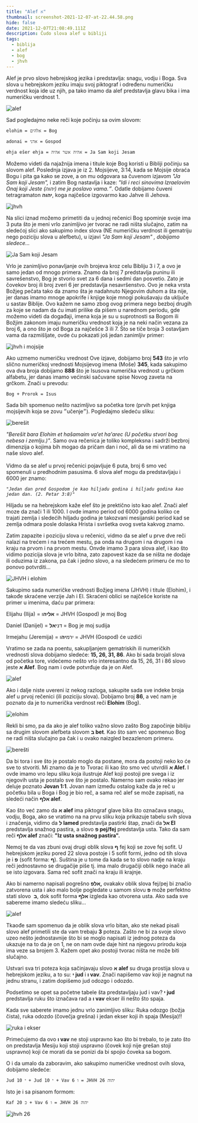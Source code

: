 ```yaml
---
title: "Alef א"
thumbnail: screenshot-2021-12-07-at-22.44.58.png
hide: false
date: 2021-12-07T21:08:49.111Z
description: Čudo slova alef u bibliji
tags:
  - biblija
  - alef
  - bog
  - jhvh
---
```


Alef je prvo slovo hebrejskog jezika i predstavlja: snagu, vodju i Boga. Sva slova u hebrejskom jeziku imaju svoj piktograf i određenu numeričku verdnost koja ide uz njih, pa tako imamo da alef predstavlja glavu bika i ima numeričku verdnost 1.

![alef](alef-power-point-slides.jpg "alef")

Sad pogledajmo neke reči koje počinju sa ovim slovom:

`elohim = אלהים = Bog`

`adonai = אדני = Gospod`

`ehja ešer ehja = אהיה אשר אהיה = Ja Sam koji Jesam`

Možemo videti da najažnija imena i titule koje Bog koristi u Bibliji počinju sa slovom alef. Poslednja izjava je iz 2. Mojsijeve, 3:14, kada se Mojsije obraća Bogu i pita ga kako se zove, a on mu odgovara sa čuvenom izjavom _"Ja Sam koji Jesam",_ i zatim Bog nastavlja i kaze: _"Idi i reci sinovima Izraelovim Onaj koji Jeste (יהוה) me je poslavo vama.״_. Odatle dobijamo čuveni tetragramaton **יהוה**, koga najčešce izgovarmo kao Jahve ili Jehova.

![jhvh](czxca.jpg "jhvh")

Na slici iznad možemo primetiti da u jednoj rečenici Bog spominje svoje ima 3 puta što je meni vrlo zanimljivo jer tvorac ne radi ništa slučajno, zatim na sledećoj slici ako sakupimo index slova (NE numeričku verdnost ili gematriju nego poziciju slova u alefbetu), u izjavi _"Ja Sam koji Jesam" , dobijamo sledece..._

![Ja Sam koji Jesam](jsia.jpg "Ja Sam koji Jesam")

Vrlo je zanimljivo ponavljanje ovih brojeva kroz celu Bibliju 3 i 7, a ovo je samo jedan od mnogo primera. Znamo da broj 7 predstavlja puninu ili savrešenstvo, Bog je stvorio svet za 6 dana i sedmi dan posvetio. Zato je čovekov broj ili broj zveri 6 jer predstavlja nesavršenstvo. Ovo je neka vrsta Božjeg pečata tako da znamo šta je nadahnuto Njegovim duhom a šta nije, jer danas imamo mnoge apokrife i knjige koje mnogi pokušavaju da uključe u sastav Biblije. Ovo kažem ne samo zbog ovog primera nego bezboj drugih za koje se nadam da ću imati prilike da pišem u narednom periodu, gde možemo videti da događaji, imena koja je su u suprotnosti sa Bogom ili Božjim zakonom imaju numeričku vrednost koja je na neki način vezana za broj 6, a ono što je od Boga za najčešće 3 ili 7. Što se tiče broja 3 ostavljam vama da razmišljate, ovde ću pokazati još jedan zanimljiv primer:

![jhvh i mojsije](dascx.jpg "jhvh i mojsije")

Ako uzmemo numeričku vrednost Ove izjave, dobijamo broj **543** što je vrlo slično numeričkoj vrednosti Mojsijevog imena (Moše) **345**, kada sakupimo ova dva broja dobijamo **888** što je Isusova numerička vrednost u grčkom alfabetu, jer danas imamo većinski sačuvane spise Novog zaveta na grčkom. Znači u prevodu:

`Bog + Prorok = Isus`

Sada bih spomenuo nešto nazimljivo sa početka tore (prvih pet knjiga mojsijevih koja se zovu ״učenje״). Pogledajmo sledeću sliku:

![berešit](dasd.jpg "berešit")

_"Berešit bara Elohim et hašamaim va'et ha'arec (U početku stvori bog nebesa i zemlju.)"_. Samo ova rečenica je toliko kompleksna i sadrži bezbroj dimenzija o kojima bih mogao da pričam dan i noć, ali da se mi vratimo na naše slovo alef.\
\
Vidmo da se alef u prvoj rečenici pojavljuje 6 puta, broj 6 smo već spomenuli u predhodnim pasusima. 6 slova alef mogu da predstavljaju i 6000 jer znamo:

_`"Jedan dan pred Gospodom je kao hiljadu godina i hiljadu godina kao jedan dan. (2. Petar 3:8)"`_

Hiljadu se na hebrejskom kaže elef što je prektično isto kao alef. Znači alef moze da znači 1 ili 1000. I ovde imamo period od 6000 godina koliko ce trajati zemlja i sledećih hiljadu godina je takozvani mesijanski period kad se zemlja odmara posle dolaska Hrista i svršetka ovog sveta kakvog znamo.

Zatim zapazite i poziciju slova u rečenici, vidmo da se alef u prve dve reči nalazi na trećem i na trećem mestu, pa onda na drugom i na drugom i na kraju na prvom i na prvom mestu. Onvde imamo 3 para slova alef, i kao što vidimo pozicija slova je vrlo bitna, zato zapovest kaze da se ništa ne dodaje ili oduzima iz zakona, pa čak i jedno slovo, a na sledećem primeru će mo to ponovo potvrditi...

![JHVH i elohim](dasdx.jpg "JHVH i elohim")

Sakupimo sada numeričke vrednosti Božjeg imena (JHVH) i titule (Elohim), i takođe skraćene verzije Jah i El. Skraćeni oblici se najčešće koriste na primer u imenima, daću par primera:

Elijahu (Ilija) = **אליה**ו = JHVH (Gospod) je moj Bog

Daniel (Danijel) = דני**אל** = Bog je moj sudija

Irmejahu (Jeremija) = ירמ**יה**ו = JHVH (Gospod) će uzdići

Vratimo se zada na poentu, sakupljanjem gematriskih ili numeričkih vrednosti slova dobijamo sledeće: **15, 26, 31, 86**. Ako bi sada brojali slova od početka tore, videćemo nešto vrlo interesantno da 15, 26, 31 i 86 slovo jeste **א Alef**. Bog nam i ovde potvrđuje da je on Alef.

![alef](cxzda.jpg "alef")

Ako i dalje niste uvereni iz nekog razloga, sakupite sada sve indeke broja alef u prvoj rečenici (ili poziciju slova). Dobijamo broj **86**, a već nam je poznato da je to numerička verdnost reči **Elohim** (Bog).

![elohim](cxzczx.jpg "elohim")

Rekli bi smo, pa da ako je alef toliko važno slovo zašto Bog započinje bibliju sa drugim slovom alefbeta slovom **ב bet**. Kao što sam već spomenuo Bog ne radi ništa slučajno pa čak i u ovako naizgled bezazlenom primeru.

![berešti](bereshit.jpg "berešti")

Da bi tora i sve što je postalo moglo da postane, mora da postoji neko ko će sve to stvoriti. Mi znamo da je to Tvorac ili kao što smo već utvrdili **א Alef.** I ovde imamo vro lepu sliku koja ilustruje Alef koji postoji pre svega i iz njegovih usta je postalo sve što je postalo. Namerno sam ovako rekao jer deluje poznato **Jovan 1:1**. Jovan nam između ostalog kaže da je reč u početku bila u Boga i Bog je bio reč, a sama reč alef se može zapisati, na sledeći način **אלף alef**.

Kao što već zamo da **א alef** ima piktograf glave bika što označava snagu, vodju, Boga, ako se vratimo na na prvu sliku koja prikazuje tabelu svih slova i značenja, vidimo da **ל lamed** predstavlja pastirki štap, znači da **אל El** predstavlja snažnog pastira, a slovo **פ pej/fej** predstavlja usta. Tako da sam reči **אלף alef** znači: **"Iz usta snažnog pastira".**

Nemoj te da vas zbuni ovaj drugi oblik slova **ף** fej koji se zove fej sofit. U hebrejskom jeziku pored 22 slova postoje i 5 sofit formi, jedno od tih slova je i **פ** (sofit forma: **ף**). Suština je u tome da kada se to slovo nadje na kraju reči jednostavno se drugačije piše tj. ima malo drugačiji oblik nego inače ali se isto izgovara. Sama reč sofit znači na kraju ili krajnje.

Ako bi namerno napisali pogrešno **אלפ,** ovakakv oblik slova fej/pej bi značio zatvorena usta i ako malo bolje pogledate u samom slovu **פ** može perfektno stati slovo  **ב**, dok sofit forma **אלף** izgleda kao otvorena usta. Ako sada sve sabereme imamo sledeću sliku...

![alef](dasdasdcx.jpg "alef")

Tkaođe sam spomenuo da je oblik slova vrlo bitan, ako ste nekad pisali slovo alef primetili ste da vam trebaju **3** poteza. Zašto ne bi za svoje slovo uzeo nešto jednostavnije što bi se moglo napisati iz jednog poteza da ukazuje na to da je on 1, ne on nam ovde daje hint na njegovu prirodu koja ima veze sa brojem 3. Kažem opet ako postoji tvorac ništa ne može biti slučajno.

Ustvari sva tri poteza koja sačinjavaju slovo **א alef** su druga prostija slova u hebrejskom jeziku, a to su: **י jud** i **ו vav**. Znači napišemo vav koji je nagnut na jednu stranu, i zatim dopišemo jud odozgo i odozdo.

Podsetimo se opet sa početne tabele šta predstavljaju jud i vav? **י jud** predstavlja ruku što iznačava rad a **ו vav** ekser ili nešto što spaja.

Kada sve saberete imamo jednu vrlo zanimljivo sliku: Ruka odozgo (božja čista), ruka odozdo (čovečja grešna) i jedan ekser koji ih spaja (Mesija)!!

![ruka i ekser](dczwq.jpg "ruka i ekser")

Primećujemo da ovo **ו vav** ne stoji uspravno kao što bi trebalo, to je zato što on predstavlja Mesiju koji stoji uspravno (čovek koji nije grešan stoji uspravno) koji će morati da se ponizi da bi spojio čoveka sa bogom.

O i da umalo da zaboravim, ako sakupimo numeričke vrednost ovih slova, dobijamo sledeće:

`Jud י 10 + Jud י 10 + Vav ו 6 = JHVH 26 יהוה`

Isto je i sa pisanom formom:

`Kaf 20 כ + Vav ו 6 = JHVH 26 יהוה`

![jhvh 26](dasxczc.jpg "jhvh 26")
